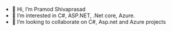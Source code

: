 - 👋 Hi, I’m Pramod Shivaprasad
- 👀 I’m interested in C#, ASP.NET, .Net core, Azure.
- 💞️ I’m looking to collaborate on C#, Asp.net and Azure projects

<!---
Pramod2392/Pramod2392 is a ✨ special ✨ repository because its `README.md` (this file) appears on your GitHub profile.
You can click the Preview link to take a look at your changes.
--->
